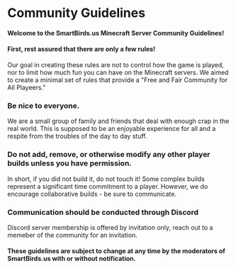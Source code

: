 # Community Guidelines
#### Welcome to the SmartBirds.us Minecraft Server Community Guidelines!

#### **First**, rest assured that there are only a few rules!

Our goal in creating these rules are not to control how the game is played, nor to limit how much fun you can have on the Minecraft servers. We aimed to create a minimal set of rules that provide a "Free and Fair Community for All Playeers."

### Be nice to everyone.
We are a small group of family and friends that deal with enough crap in the real world. This is supposed to be an enjoyable experience for all and a respite from the troubles of the day to day stuff.

### Do not add, remove, or otherwise modify any other player builds unless you have permission. 
In short, if you did not build it, do not touch it! Some complex builds represent a significant time commitment to a player. However, we do encourage collaborative builds - be sure to communicate.

### Communication should be conducted through Discord
Discord server membership is offered by invitation only, reach out to a memeber of the community for an invitation.

#### These guidelines are subject to change at any time by the moderators of SmartBirds.us with or without notification.

